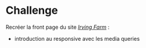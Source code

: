 # Challenge

Recréer la front page du site [*Irving Farm*](https://irvingfarm.com/) :
- introduction au responsive avec les media queries
